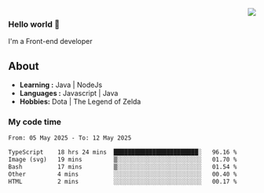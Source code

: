 <img align='right' src="https://github-readme-stats.vercel.app/api?username=jumodada&show_icons=true&theme=vue">

### Hello world 👋

I'm a Front-end developer 
    
## About
-  **Learning :** Java | NodeJs
-  **Languages :** Javascript | Java
-  **Hobbies:** Dota | The Legend of Zelda

### My code time

<!--START_SECTION:waka-->

```txt
From: 05 May 2025 - To: 12 May 2025

TypeScript    18 hrs 24 mins  ████████████████████████░   96.16 %
Image (svg)   19 mins         ▒░░░░░░░░░░░░░░░░░░░░░░░░   01.70 %
Bash          17 mins         ▒░░░░░░░░░░░░░░░░░░░░░░░░   01.54 %
Other         4 mins          ░░░░░░░░░░░░░░░░░░░░░░░░░   00.40 %
HTML          2 mins          ░░░░░░░░░░░░░░░░░░░░░░░░░   00.17 %
```

<!--END_SECTION:waka-->
